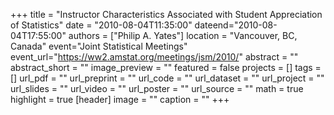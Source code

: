 +++
title = "Instructor Characteristics Associated with Student Appreciation of Statistics"
date = "2010-08-04T11:35:00"
dateend="2010-08-04T17:55:00"
authors = ["Philip A. Yates"]
location = "Vancouver, BC, Canada"
event="Joint Statistical Meetings"
event_url="https://ww2.amstat.org/meetings/jsm/2010/"
abstract = ""
abstract_short = ""
image_preview = ""
featured = false
projects = []
tags = []
url_pdf = ""
url_preprint = ""
url_code = ""
url_dataset = ""
url_project = ""
url_slides = ""
url_video = ""
url_poster = ""
url_source = ""
math = true
highlight = true
[header]
image = ""
caption = ""
+++
